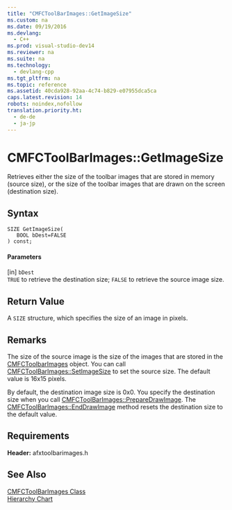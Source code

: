 ```yaml
---
title: "CMFCToolBarImages::GetImageSize"
ms.custom: na
ms.date: 09/19/2016
ms.devlang: 
  - C++
ms.prod: visual-studio-dev14
ms.reviewer: na
ms.suite: na
ms.technology: 
  - devlang-cpp
ms.tgt_pltfrm: na
ms.topic: reference
ms.assetid: 40cda928-92aa-4c74-b829-e07955dca5ca
caps.latest.revision: 14
robots: noindex,nofollow
translation.priority.ht: 
  - de-de
  - ja-jp
---
```

# CMFCToolBarImages::GetImageSize
Retrieves either the size of the toolbar images that are stored in memory (source size), or the size of the toolbar images that are drawn on the screen (destination size).  
  
## Syntax  
  
```  
SIZE GetImageSize(  
   BOOL bDest=FALSE   
) const;  
```  
  
#### Parameters  
 [in] `bDest`  
 `TRUE` to retrieve the destination size; `FALSE` to retrieve the source image size.  
  
## Return Value  
 A `SIZE` structure, which specifies the size of an image in pixels.  
  
## Remarks  
 The size of the source image is the size of the images that are stored in the [CMFCToolbarImages](../vs140/CMFCToolBarImages-Class.md) object. You can call [CMFCToolBarImages::SetImageSize](../vs140/CMFCToolBarImages--SetImageSize.md) to set the source size. The default value is 16x15 pixels.  
  
 By default, the destination image size is 0x0. You specify the destination size when you call [CMFCToolBarImages::PrepareDrawImage](../vs140/CMFCToolBarImages--PrepareDrawImage.md). The [CMFCToolBarImages::EndDrawImage](../vs140/CMFCToolBarImages--EndDrawImage.md) method resets the destination size to the default value.  
  
## Requirements  
 **Header:** afxtoolbarimages.h  
  
## See Also  
 [CMFCToolBarImages Class](../vs140/CMFCToolBarImages-Class.md)   
 [Hierarchy Chart](../vs140/Hierarchy-Chart.md)